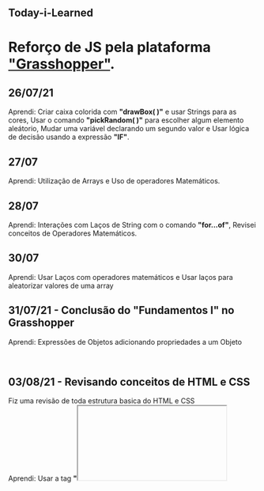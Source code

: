 ## Today-i-Learned

# Reforço de JS pela plataforma ["Grasshopper"](https://grasshopper.app/pt_br/).
## 26/07/21
Aprendi: Criar caixa colorida com **"drawBox( )"** e usar Strings para as cores, Usar o comando **"pickRandom( )"** para escolher algum elemento aleátorio,  Mudar uma variável declarando um segundo valor e Usar lógica de decisão usando a expressão **"IF"**.


## 27/07
Aprendi: Utilização de Arrays e Uso de operadores Matemáticos.


## 28/07
Aprendi: Interações com Laços de String com o comando **"for...of"**, Revisei conceitos de Operadores Matemáticos.


## 30/07
Aprendi: Usar Laços com operadores matemáticos e Usar laços para aleatorizar valores de uma array

## 31/07/21 - Conclusão do "Fundamentos I" no Grasshopper
Aprendi: Expressões de Objetos adicionando propriedades a um Objeto

</br>

## 03/08/21 - Revisando conceitos de HTML e CSS
Fiz uma revisão de toda estrutura basica do HTML e CSS </br>
Aprendi: Usar a tag **"<iframe>"** para utilizar vídeos na página, Utilizar o Servidor Do **Google Fotos** para utilizar uma imagem na página, Utilizar a tag **"<center>"** para alinhar a imagem direto do html, Atribuir o valor **"_blank"** no atributo "target" para abrir a página em uma nova guia.
